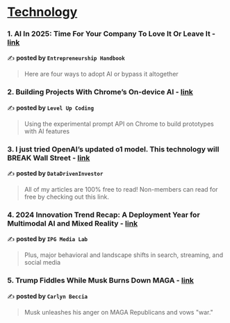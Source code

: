 
<h1><a href=https://medium.com/tag/technology/recommended target="_blank" rel="noopener noreferrer">Technology</a></h1>
<h3>1. AI In 2025: Time For Your Company To Love It Or Leave It - <a href="https://medium.com/entrepreneur-s-handbook/ai-in-2025-time-for-your-company-to-love-it-or-leave-it-5f742327f968" target="_blank" rel="noopener noreferrer">link</a></h3>

✍️ **posted by `Entrepreneurship Handbook`**

<blockquote>Here are four ways to adopt AI or bypass it altogether</blockquote>

<h3>2. Building Projects With Chrome’s On-device AI - <a href="https://medium.com/gitconnected/building-projects-with-chromes-on-device-ai-4b66a5ec7fc1" target="_blank" rel="noopener noreferrer">link</a></h3>

✍️ **posted by `Level Up Coding`**

<blockquote>Using the experimental prompt API on Chrome to build prototypes with AI features</blockquote>

<h3>3. I just tried OpenAI’s updated o1 model. This technology will BREAK Wall Street - <a href="https://medium.com/datadriveninvestor/i-just-tried-openais-updated-o1-model-this-technology-will-break-wall-street-5f99bcdac976" target="_blank" rel="noopener noreferrer">link</a></h3>

✍️ **posted by `DataDrivenInvestor`**

<blockquote>All of my articles are 100% free to read! Non-members can read for free by checking out this link.</blockquote>

<h3>4. 2024 Innovation Trend Recap: A Deployment Year for Multimodal AI and Mixed Reality - <a href="https://medium.com/ipg-media-lab/2024-innovation-trend-recap-a-deployment-year-for-multimodal-ai-and-mixed-reality-9748901fcee2" target="_blank" rel="noopener noreferrer">link</a></h3>

✍️ **posted by `IPG Media Lab`**

<blockquote>Plus, major behavioral and landscape shifts in search, streaming, and social media</blockquote>

<h3>5. Trump Fiddles While Musk Burns Down MAGA - <a href="https://medium.com/@carlynbeccia/trump-fiddles-while-musk-burns-down-maga-6183696f73ad" target="_blank" rel="noopener noreferrer">link</a></h3>

✍️ **posted by `Carlyn Beccia`**

<blockquote>Musk unleashes his anger on MAGA Republicans and vows "war."</blockquote>

